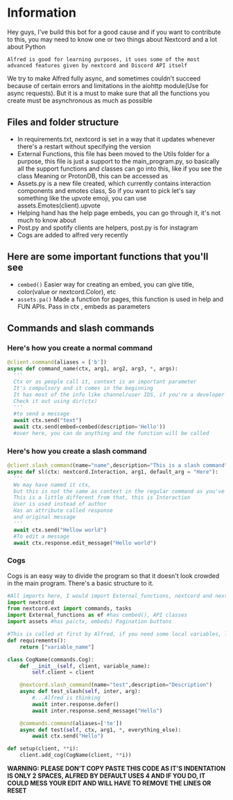 # Information
Hey guys, I've build this bot for a good cause and if you want to contribute to this, you may need to know one or two things about Nextcord and a lot about Python 

`Alfred is good for learning purposes, it uses some of the most advanced features given by nextcord and Discord API itself` 

We try to make Alfred fully async, and sometimes couldn't succeed because of certain errors and limitations in the aiohttp module(Use for async requests). But it is a must to make sure that all the functions you create must be asynchronous as much as possible


## Files and folder structure
- In requirements.txt, nextcord is set in a way that it updates whenever there's a restart without specifying the version
- External Functions, this file has been moved to the Utils folder for a purpose, this file is just a support to the main_program.py, so basically all the support functions and classes can go into this, like if you see the class Meaning or ProtonDB, this can be accessed as
- Assets.py is a new file created, which currently contains interaction components and emotes class, So if you want to pick let's say something like the upvote emoji, you can use assets.Emotes(client).upvote
- Helping hand has the help page embeds, you can go through it, it's not much to know about
- Post.py and spotify clients are helpers, post.py is for instagram
- Cogs are added to alfred very recently

## Here are some important functions that you'll see
- `cembed()`  Easier way for creating an embed, you can give title, color(value or nextcord.Color), etc
- `assets.pa()`     Made a function for pages, this function is used in help and FUN APIs. Pass in ctx , embeds as parameters

## Commands and slash commands

### Here's how you create a normal command
```py
@client.command(aliases = ['b'])
async def command_name(ctx, arg1, arg2, arg3, *, args):
  '''
  Ctx or as people call it, context is an important parameter
  It's compulsory and it comes in the beginning
  It has most of the info like channel/user IDS, if you're a developer of Alfred
  Check it out using dir(ctx)
  '''
  #to send a message
  await ctx.send("text")
  await ctx.send(embed=cembed(description='Hello'))
  #over here, you can do anything and the function will be called
```

### Here's how you create a slash command
```py
@client.slash_command(name="name",description="This is a slash command")
async def sl(ctx: nextcord.Interaction, arg1, default_arg = "Here"):
  '''
  We may have named it ctx,
  but this is not the same as context in the regular command as you've seen above
  This is a little different from that, this is Interaction
  User is used instead of author
  Has an attribute called response
  and original message
  '''
  await ctx.send("Hellow world")
  #To edit a message
  await ctx.response.edit_message("Hello world")
```

### Cogs
Cogs is an easy way to divide the program so that it doesn't look crowded in the main program. There's a basic structure to it.

```py
#All imports here, I would import External_functions, nextcord and nextcord.ext.commands all that
import nextcord
from nextcord.ext import commands, tasks
import External_functions as ef #has cembed(), API classes
import assets #has pa(ctx, embeds) Pagination buttons

#This is called at first by Alfred, if you need some local variables, like dev_channel, must only be used for passing constants
def requirements():
    return ["variable_name"]

class CogName(commands.Cog):
    def __init__(self, client, variable_name):
        self.client = client

    @nextcord.slash_command(name="test",description="Description")
    async def test_slash(self, inter, arg):
        #...Alfred is thinking
        await inter.response.defer()
        await inter.response.send_message("Hello")

    @commands.command(aliases=['te'])
    async def test(self, ctx, arg1, *, everything_else):
        await ctx.send("Hello")

def setup(client, **i):
    client.add_cog(CogName(client, **i))
```

**WARNING: PLEASE DON'T COPY PASTE THIS CODE AS IT'S INDENTATION IS ONLY 2 SPACES, ALFRED BY DEFAULT USES 4 AND IF YOU DO, IT COULD MESS YOUR EDIT AND WILL HAVE TO REMOVE THE LINES OR RESET** 
